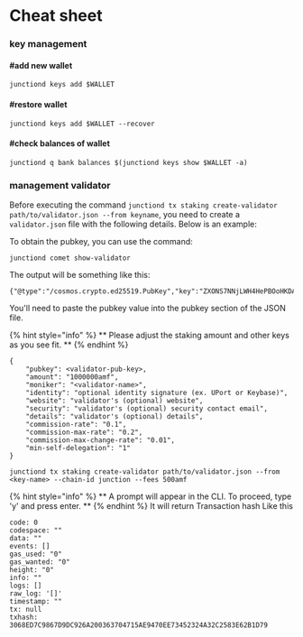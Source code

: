 # Cheat sheet

### key management
#### #add new wallet
```
junctiond keys add $WALLET
```
#### #restore wallet
```
junctiond keys add $WALLET --recover
```

#### #check balances of wallet
```
junctiond q bank balances $(junctiond keys show $WALLET -a)
```

### management validator
Before executing the command `junctiond tx staking create-validator path/to/validator.json --from keyname`, you need to create a `validator.json` file with the following details. Below is an example:

To obtain the pubkey, you can use the command:

```
junctiond comet show-validator
```
The output will be something like this:
```
{"@type":"/cosmos.crypto.ed25519.PubKey","key":"ZXONS7NNjLWH4HePBOoHKDAYeLXQO5iUwpCRQSi1poI="}
```
You'll need to paste the pubkey value into the pubkey section of the JSON file.

{% hint style="info" %}
** Please adjust the staking amount and other keys as you see fit. **
{% endhint %}
```
{
	"pubkey": <validator-pub-key>,
	"amount": "1000000amf",
	"moniker": "<validator-name>",
	"identity": "optional identity signature (ex. UPort or Keybase)",
	"website": "validator's (optional) website",
	"security": "validator's (optional) security contact email",
	"details": "validator's (optional) details",
	"commission-rate": "0.1",
	"commission-max-rate": "0.2",
	"commission-max-change-rate": "0.01",
	"min-self-delegation": "1"
}
```
```
junctiond tx staking create-validator path/to/validator.json --from <key-name> --chain-id junction --fees 500amf
```
{% hint style="info" %}
** A prompt will appear in the CLI. To proceed, type 'y' and press enter. **
{% endhint %}
It will return Transaction hash Like this

```
code: 0
codespace: ""
data: ""
events: []
gas_used: "0"
gas_wanted: "0"
height: "0"
info: ""
logs: []
raw_log: '[]'
timestamp: ""
tx: null
txhash: 3068ED7C9867D9DC926A200363704715AE9470EE73452324A32C2583E62B1D79
```


